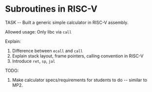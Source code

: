 # Subroutines in RISC-V

TASK -- Built a generic simple calculator in RISC-V assembly. 

Allowed usage: Only libc via `call`


Explain: 

 1. Difference between `ecall` and `call`
 1. Explain stack layout, frame pointers, calling convention in RISC-V 
 1. Introduce `ret`, `sp`, `jal`

TODO:

 1. Make calculator specs/requirements for students to do -- similar to MP2. 
